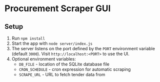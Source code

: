 # Procurement Scraper GUI

## Setup

1. Run `npm install`
2. Start the app with `node server/index.js`
3. The server listens on the port defined by the `PORT` environment variable
   (default `3000`). Visit `http://localhost:<PORT>` to use the UI.
4. Optional environment variables:
   - `DB_FILE` - location of the SQLite database file
   - `CRON_SCHEDULE` - cron expression for automatic scraping
   - `SCRAPE_URL` - URL to fetch tender data from

